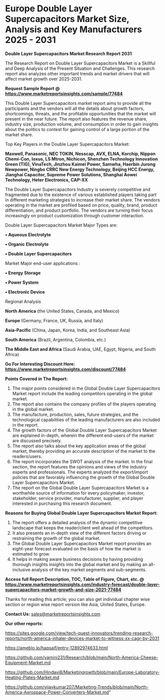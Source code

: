 # Europe Double Layer Supercapacitors Market Size, Analysis and Key Manufacturers 2025 - 2031

<strong>Double Layer Supercapacitors Market Research Report 2031</strong>

The Research Report on Double Layer Supercapacitors Market is a Skillful and Deep Analysis of the Present Situation and Challenges. This research report also analyzes other important trends and market drivers that will affect market growth over 2025-2031.

<strong>Request Sample Report @ <a href=https://www.marketreportsinsights.com/sample/77484>https://www.marketreportsinsights.com/sample/77484</a></strong>

This Double Layer Supercapacitors market report aims to provide all the participants and the vendors will all the details about growth factors, shortcomings, threats, and the profitable opportunities that the market will present in the near future. The report also features the revenue share, industry size, production volume, and consumption in order to gain insights about the politics to contest for gaining control of a large portion of the market share.

Top Key Players in the Double Layer Supercapacitors Market:

<strong>Maxwell, Panasonic, NEC TOKIN, Nesscap, AVX, ELNA, Korchip, Nippon Chemi-Con, Ioxus, LS Mtron, Nichicon, Shenzhen Technology Innovation Green (TIG), VinaTech, Jinzhou Kaimei Power, Samwha, Haerbin Jurong Newpower, Ningbo CRRC New Energy Technology, Beijing HCC Energy, Jianghai Capacitor, Supreme Power Solutions, Shanghai Aowei Technology, Heter Electronics, CAP-XX</strong>

The Double Layer Supercapacitors Industry is severely competitive and fragmented due to the existence of various established players taking part in different marketing strategies to increase their market share. The vendors operating in the market are profiled based on price, quality, brand, product differentiation, and product portfolio. The vendors are turning their focus increasingly on product customization through customer interaction.

Double Layer Supercapacitors Market Major Types are:

<strong>• Aqueous Electrolyte

• Organic Electrolyte

• Double Layer Supercapacitors</strong>

Market Major end-user applications :

<strong>• Energy Storage

• Power System

• Electronic Device</strong>

Regional Analysis

</u><strong><b>North America</b></strong> (the United States, Canada, and Mexico)

<strong><b>Europe </b></strong>(Germany, France, UK, Russia, and Italy)

<strong><b>Asia-Pacific</b></strong> (China, Japan, Korea, India, and Southeast Asia)

<strong><b>South America</b></strong> (Brazil, Argentina, Colombia, etc.)

<strong><b>The Middle East and Africa</b></strong> (Saudi Arabia, UAE, Egypt, Nigeria, and South Africa)

<strong>Go For Interesting Discount Here: <a href=https://www.marketreportsinsights.com/discount/77484>https://www.marketreportsinsights.com/discount/77484</a></strong>

<strong>Points Covered in The Report:</strong>
<ol>
  <li>The major points considered in the Global Double Layer Supercapacitors Market report include the leading competitors operating in the global market.</li>
  <li>The report also contains the company profiles of the players operating in the global market.</li>
  <li>The manufacture, production, sales, future strategies, and the technological capabilities of the leading manufacturers are also included in the report.</li>
  <li>The growth factors of the Global Double Layer Supercapacitors Market are explained in-depth, wherein the different end-users of the market are discussed precisely.</li>
  <li>The report also talks about the key application areas of the global market, thereby providing an accurate description of the market to the readers/users.</li>
  <li>The report incorporates the SWOT analysis of the market. In the final section, the report features the opinions and views of the industry experts and professionals. The experts analyzed the export/import policies that are favorably influencing the growth of the Global Double Layer Supercapacitors Market.</li>
  <li>The report on the Global Double Layer Supercapacitors Market is a worthwhile source of information for every policymaker, investor, stakeholder, service provider, manufacturer, supplier, and player interested in purchasing this research document.</li>
</ol>
<strong>Reasons for Buying Global Double Layer Supercapacitors Market Report:</strong>

<ol>
  <li>The report offers a detailed analysis of the dynamic competitive landscape that keeps the reader/client well ahead of the competitors.</li>
  <li>It also presents an in-depth view of the different factors driving or restraining the growth of the global market.</li>
  <li>The Global Double Layer Supercapacitors Market report provides an eight-year forecast evaluated on the basis of how the market is estimated to grow.</li>
  <li>It helps in making aware business decisions by having providing thorough insights insights into the global market and by making an all-inclusive analysis of the key market segments and sub-segments.</li>
</ol>
<strong>Access full Report Description, TOC, Table of Figure, Chart, etc. @ <a href=https://www.marketreportsinsights.com/industry-forecast/double-layer-supercapacitors-market-growth-and-size-2021-77484>https://www.marketreportsinsights.com/industry-forecast/double-layer-supercapacitors-market-growth-and-size-2021-77484</a></strong>


Thanks for reading this article; you can also get individual chapter wise section or region wise report version like Asia, United States, Europe.

<strong>Contact Us:</strong>
sales@marketreportsinsights.com

<strong>Our other reports:</strong>

<a href=https://sites.google.com/view/tech-quest-innovators/trending-research-reports/north-america-inhaler-devices-market-to-witness-xx-cagr-by-2031>https://sites.google.com/view/tech-quest-innovators/trending-research-reports/north-america-inhaler-devices-market-to-witness-xx-cagr-by-2031</a>

<a href=https://ameblo.jp/haqsaif/entry-12892974633.html>https://ameblo.jp/haqsaif/entry-12892974633.html</a>

<a href=https://github.com/yamini231/Research/blob/main/North-America-Cheese-Equipment-Market.md>https://github.com/yamini231/Research/blob/main/North-America-Cheese-Equipment-Market.md</a>

<a href=https://github.com/Hindavi8/Marketingrowth/blob/main/Europe-Laboratory-Heating-Plates-Market.md>https://github.com/Hindavi8/Marketingrowth/blob/main/Europe-Laboratory-Heating-Plates-Market.md</a>

<a href=https://github.com/vijaykumar207/Marketing-Trends/blob/main/North-America-Aerospace-Power-Converters-Market.md>https://github.com/vijaykumar207/Marketing-Trends/blob/main/North-America-Aerospace-Power-Converters-Market.md</a>"
